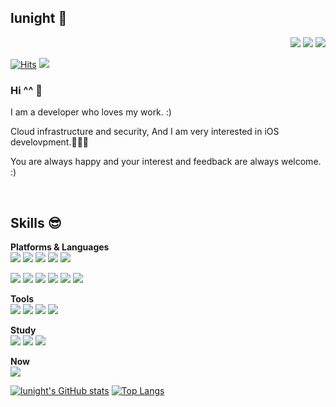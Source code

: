 ## lunight 💬  
<div style="text-align: right"> 
<a href="https://twitter.com/lunightXOXO" target="_blank"><img src="https://img.shields.io/badge/lunight-%231DA1F2?style=flat-square&logo=twitter&logoColor=white"/></a>   
<a href="https://www.linkedin.com/in/%EA%B2%BD%EC%8B%9D-%EA%B9%80-069760b4/" target="_blank"><img src="https://img.shields.io/badge/LinkedIn-%230A66C2?style=flat-square&logo=LinkedIn&logoColor=white"/></a> 
<a href="www.gmail.com" target="_blank"><img src="https://img.shields.io/badge/lunightdev%40gmail.com-%23EA4335?style=flat-square&logo=Gmail&logoColor=white"/></a> </div>

[![Hits](https://hits.seeyoufarm.com/api/count/incr/badge.svg?url=https%3A%2F%2Fgithub.com%2FLunightLab&count_bg=%2379C83D&title_bg=%23555555&icon=&icon_color=%23E7E7E7&title=hits&edge_flat=false)](https://github.com/lunightlab) 
[![](https://img.shields.io/github/followers/lunightlab?label=Flow&style=social)](https://github.com/lunightlab)  



### Hi ^^ 🌟  
I am a developer who loves my work. :)


Cloud infrastructure and security, And I am very interested in iOS develovpment.🧑🏻‍💻

You are always happy and your interest and feedback are always welcome. :)  

<br>

## Skills 😎
  <!-- <a href="[연결할 링크]" target="_blank"><img src="https://img.shields.io/badge/[쓰고 싶은 텍스트]-[컬러 코드]?style=flat-square&logo=[브랜드 이름]&logoColor=white"/></a>
-->
  **Platforms & Languages**  
<a href="https://developer.apple.com/kr/" target="_blank"><img src="https://img.shields.io/badge/Apple-black?style=flat-square&logo=Apple&logoColor=white"/></a>  <a href="https://developer.apple.com/kr/" target="_blank"><img src="https://img.shields.io/badge/iOS-inactive?style=flat-square&logo=Apple&logoColor=white"/></a>    <a href="https://developer.apple.com/kr/" target="_blank"><img src="https://img.shields.io/badge/MacOS-lightgrey?style=flat-square&logo=Apple&logoColor=white"/></a>  <a href="https://developer.apple.com/kr/" target="_blank"><img src="https://img.shields.io/badge/Objectiv--C-lightgrey?style=flat-square&logo=Apple&logoColor=white"/></a>
<a href="https://forums.swift.org/" target="_blank"><img src="https://img.shields.io/badge/swift-orange?style=flat-square&logo=Swift&logoColor=white"/></a>  


<a href="https://velog.io/@colorful-stars" target="_blank"><img src="https://img.shields.io/badge/aws-%23232F3E?style=flat-square&logo=Amazon&logoColor=white"/></a>   <a href="https://velog.io/@colorful-stars" target="_blank"><img src="https://img.shields.io/badge/Docker-%232496ED?style=flat-square&logo=Docker&logoColor=white"/></a>   <a href="https://velog.io/@colorful-stars" target="_blank"><img src="https://img.shields.io/badge/Kubernetes-%23326CE5?style=flat-square&logo=Kubernetes&logoColor=white"/></a>  <a href="https://velog.io/@colorful-stars" target="_blank"><img src="https://img.shields.io/badge/Linux-%23FCC624?style=flat-square&logo=linux&logoColor=black"/></a>  <a href="https://velog.io/@colorful-stars" target="_blank"><img src="https://img.shields.io/badge/CentOS-%23262577?style=flat-square&logo=CentOS&logoColor=white"/></a>  <a href="https://velog.io/@colorful-stars" target="_blank"><img src="https://img.shields.io/badge/Fedora-%23294172?style=flat-square&logo=Fedora&logoColor=white"/></a>  

  **Tools**  
<a href="https://velog.io/@colorful-stars" target="_blank"><img src="https://img.shields.io/badge/Git-%23F05032?style=flat-square&logo=Git&logoColor=white"/></a>  <a href="https://velog.io/@colorful-stars" target="_blank"><img src="https://img.shields.io/badge/GitHub-%23181717?style=flat-square&logo=GitHub&logoColor=white"/></a>  <a href="https://velog.io/@colorful-stars" target="_blank"><img src="https://img.shields.io/badge/GitLab-%23FCA121?style=flat-square&logo=GitLab&logoColor=white"/></a>  <a href="https://velog.io/@colorful-stars" target="_blank"><img src="https://img.shields.io/badge/SVN-%23809CC9?style=flat-square&logo=Subversion&logoColor=white"/></a>  

**Study**  
<a href="https://velog.io/@colorful-stars" target="_blank"><img src="https://img.shields.io/badge/ReactiveX-%23B7178C?style=flat-square&logo=ReactiveX&logoColor=white"/></a>  <a href="https://velog.io/@colorful-stars" target="_blank"><img src="https://img.shields.io/badge/Realm-%2339477F?style=flat-square&logo=Realm&logoColor=white"/></a>  <a href="https://velog.io/@colorful-stars" target="_blank"><img src="https://img.shields.io/badge/Firebase-%23FFCA28?style=flat-square&logo=Firebase&logoColor=black"/></a>  

**Now**  
<a href="https://velog.io/@colorful-stars" target="_blank"><img src="https://img.shields.io/badge/swift-orange?style=flat-square&logo=Swift&logoColor=white"/></a>   


[![lunight's GitHub stats](https://github-readme-stats.vercel.app/api?username=lunightlab&theme=dark&hide_border=true&icon_color=FFFFFF&show_icons=true)](https://github.com/lunight/) 
[![Top Langs](https://github-readme-stats.vercel.app/api/top-langs/?username=lunightlab&layout=compact&langs_count=8&theme=dark&hide_border=true)](https://github.com/anuraghazra/github-readme-stats) 
















<!--
**LunightLab/lunightlab** is a ✨ _special_ ✨ repository because its `README.md` (this file) appears on your GitHub profile.

Here are some ideas to get you started:

- 🔭 I’m currently working on ...
- 🌱 I’m currently learning ...
- 👯 I’m looking to collaborate on ...
- 🤔 I’m looking for help with ...
- 💬 Ask me about ...
- 📫 How to reach me: ...
- 😄 Pronouns: ...
- ⚡ Fun fact: ...
-->
